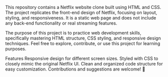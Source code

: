 This repository contains a Netflix website clone built using HTML and CSS. The project replicates the front-end design of Netflix, focusing on layout, styling, and responsiveness. It is a static web page and does not include any back-end functionality or real streaming features.

The purpose of this project is to practice web development skills, specifically mastering HTML structure, CSS styling, and responsive design techniques. Feel free to explore, contribute, or use this project for learning purposes.

Features
Responsive design for different screen sizes.
Styled with CSS to closely mimic the original Netflix UI.
Clean and organized code structure for easy customization.
Contributions and suggestions are welcome! 🚀
